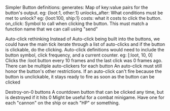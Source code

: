 Simpler Button definitions:
generates:  Map of key:value pairs for the button's output.  eg: {loot:1, other:1}
unlocks_after: What conditions must be met to unlock? eg: {loot:100, ship:1}
costs: what it costs to click the button.
on_click:   Symbol to call when clicking the button.  This must match a function name that we can call using "send"

Auto-click rethinking
Instead of Auto-click being built into the buttons, we could have the main tick iterate through a list of auto-clicks and if the button is clickable, do the clicking.
Auto-click definitions would need to include the button symbol, click frequency, and a current counter.
eg: [:loot, 10, 0] Clicks the :loot button every 10 frames and the last click was 0 frames ago.
There can be multiple auto-clickers for each button
An auto-click must still honor the button's other restrictions.
If an auto-click can't fire because the button is unclickable, it stays ready to fire as soon as the button can be clicked

Destroy-on-0 buttons
A countdown button that can be clicked any time, but is destroyed if it hits 0
  Might be useful for a combat minigame.  Have one for each "cannon" on the ship or each "HP" or something.


